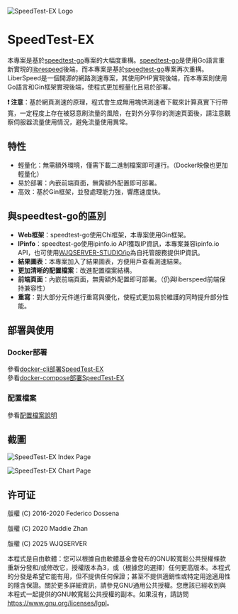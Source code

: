 ![SpeedTest-EX Logo](https://raw.githubusercontent.com/WJQSERVER/speedtest-ex/main/web/pages/favicon_inverted.png)

# SpeedTest-EX

本專案是基於[speedtest-go](https://github.com/librespeed/speedtest-go)專案的大幅度重構。[speedtest-go](https://github.com/librespeed/speedtest-go)是使用Go語言重新實現的[librespeed](https://github.com/librespeed/speedtest)後端，而本專案是基於[speedtest-go](https://github.com/librespeed/speedtest-go)專案再次重構。LiberSpeed是一個開源的網路測速專案，其使用PHP實現後端，而本專案則使用Go語言和Gin框架實現後端，使程式更加輕量化且易於部署。

**❗ 注意**：基於網頁測速的原理，程式會生成無用塊供測速者下載來計算真實下行帶寬，一定程度上存在被惡意刷流量的風險，在對外分享你的測速頁面後，請注意觀察伺服器流量使用情況，避免流量使用異常。

## 特性
- 輕量化：無需額外環境，僅需下載二進制檔案即可運行。（Docker映像也更加輕量化）
- 易於部署：內嵌前端頁面，無需額外配置即可部署。
- 高效：基於Gin框架，並發處理能力強，響應速度快。

## 與speedtest-go的區別
- **Web框架**：speedtest-go使用Chi框架，本專案使用Gin框架。
- **IPinfo**：speedtest-go使用ipinfo.io API獲取IP資訊，本專案兼容ipinfo.io API，也可使用[WJQSERVER-STUDIO/ip](https://github.com/WJQSERVER-STUDIO/ip)為自托管服務提供IP資訊。
- **結果圖表**：本專案加入了結果圖表，方便用戶查看測速結果。
- **更加清晰的配置檔案**：改進配置檔案結構。
- **前端頁面**：內嵌前端頁面，無需額外配置即可部署。（仍與liberspeed前端保持兼容性）
- **重寫**：對大部分元件進行重寫與優化，使程式更加易於維護的同時提升部分性能。

## 部署與使用
### Docker部署
參看[docker-cli部署SpeedTest-EX](https://github.com/WJQSERVER/speedtest-ex/blob/main/docs/docker/docker-cli_zh-tw.md)  
參看[docker-compose部署SpeedTest-EX](https://github.com/WJQSERVER/speedtest-ex/blob/main/docs/docker/docker-compose_zh-tw.md)

### 配置檔案
參看[配置檔案說明](https://github.com/WJQSERVER/speedtest-ex/blob/main/docs/config/config_zh-tw.md)

## 截圖

![SpeedTest-EX Index Page](https://webp.wjqserver.com/speedtest-ex/index.png)

![SpeedTest-EX Chart Page](https://webp.wjqserver.com/speedtest-ex/chart.png)

## 许可证
版權 (C) 2016-2020 Federico Dossena

版權 (C) 2020 Maddie Zhan

版權 (C) 2025 WJQSERVER  

本程式是自由軟體：您可以根據自由軟體基金會發布的GNU較寬鬆公共授權條款重新分發和/或修改它，授權版本為3，或（根據您的選擇）任何更高版本。本程式的分發是希望它能有用，但不提供任何保證；甚至不提供適銷性或特定用途適用性的隱含保證。關於更多詳細資訊，請參見GNU通用公共授權。您應該已經收到與本程式一起提供的GNU較寬鬆公共授權的副本。如果沒有，請訪問<https://www.gnu.org/licenses/lgpl>。
